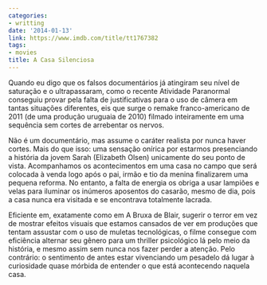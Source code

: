 ```yaml
---
categories:
- writting
date: '2014-01-13'
link: https://www.imdb.com/title/tt1767382
tags:
- movies
title: A Casa Silenciosa
---
```


Quando eu digo que os falsos documentários já atingiram seu nível de saturação e o ultrapassaram, como o recente Atividade Paranormal conseguiu provar pela falta de justificativas para o uso de câmera em tantas situações diferentes, eis que surge o remake franco-americano de 2011 (de uma produção uruguaia de 2010) filmado inteiramente em uma sequência sem cortes de arrebentar os nervos.

Não é um documentário, mas assume o caráter realista por nunca haver cortes. Mais do que isso: uma sensação onírica por estarmos presenciando a história da jovem Sarah (Elizabeth Olsen) unicamente do seu ponto de vista. Acompanhamos os acontecimentos em uma casa no campo que será colocada à venda logo após o pai, irmão e tio da menina finalizarem uma pequena reforma. No entanto, a falta de energia os obriga a usar lampiões e velas para iluminar os inúmeros aposentos do casarão, mesmo de dia, pois a casa nunca era visitada e se encontrava totalmente lacrada.

Eficiente em, exatamente como em A Bruxa de Blair, sugerir o terror em vez de mostrar efeitos visuais que estamos cansados de ver em produções que tentam assustar com o uso de muletas tecnológicas, o filme consegue com eficiência alternar seu gênero para um thriller psicológico lá pelo meio da história, e mesmo assim sem nunca nos fazer perder a atenção. Pelo contrário: o sentimento de antes estar vivenciando um pesadelo dá lugar à curiosidade quase mórbida de entender o que está acontecendo naquela casa.